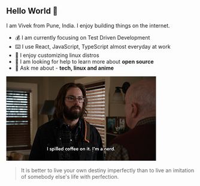 <div>
    <h2>Hello World 👋</h2>
    <p>I am Vivek from Pune, India. I enjoy building things on the internet.</p>
    <ul>
        <li>💰 I am currently focusing on Test Driven Development</li>
        <li>⌨️ I use React, JavaScript, TypeScript almost everyday at work</li>
        <li>🗿 I enjoy customizing linux distros</li>
        <li>👀 I am looking for help to learn more about <strong>open source</strong></li>
        <li>💬 Ask me about - <strong>tech, linux and anime</strong></li>
    </ul>
    <img src="gilfoyle.gif" alt="Silicon Valley GIF" />
</div>

> It is better to live your own destiny imperfectly than to live an imitation of somebody else's life with perfection.
